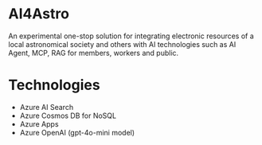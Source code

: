 # AI4Astro
An experimental one-stop solution for integrating electronic resources of a local astronomical society and others with AI technologies such as AI Agent, MCP, RAG for members, workers and public.

# Technologies
- Azure AI Search
- Azure Cosmos DB for NoSQL
- Azure Apps
- Azure OpenAI (gpt-4o-mini model)
